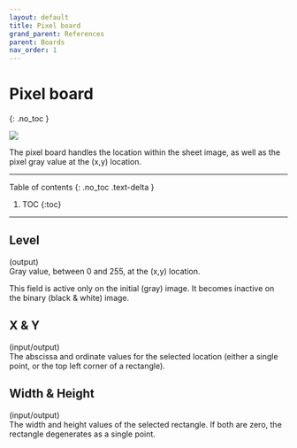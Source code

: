 ```yaml
---
layout: default
title: Pixel board
grand_parent: References
parent: Boards
nav_order: 1
---
```

# Pixel board
{: .no_toc }

![](../assets/images/pixel_board.png)

The pixel board handles the location within the sheet image, as well as the pixel
gray value at the (x,y) location.

---
Table of contents
{: .no_toc .text-delta }

1. TOC
{:toc}
---

## Level
(output)  
Gray value, between 0 and 255, at the (x,y) location.

This field is active only on the initial (gray) image.
It becomes inactive on the binary (black & white) image.

## X & Y
(input/output)  
The abscissa and ordinate values for the selected location
(either a single point, or the top left corner of a rectangle).

## Width & Height
(input/output)  
The width and height values of the selected rectangle.
If both are zero, the rectangle degenerates as a single point.
